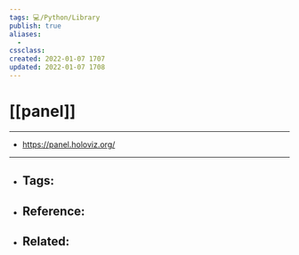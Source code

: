 ```yaml
---
tags: 💻️/Python/Library
publish: true
aliases:
  - 
cssclass: 
created: 2022-01-07 1707
updated: 2022-01-07 1708
---
```


# [[panel]]

---

- <https://panel.holoviz.org/>

---

- Tags: 
	- 
- Reference:
	- 
- Related:
	- 
